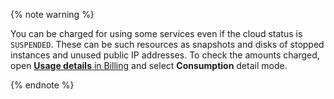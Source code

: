 {% note warning %}

You can be charged for using some services even if the cloud status is `SUSPENDED`. These can be such resources as snapshots and disks of stopped instances and unused public IP addresses. To check the amounts charged, open [**Usage details** in Billing](../operations/check-charges.md) and select **Consumption** detail mode.

{% endnote %}
